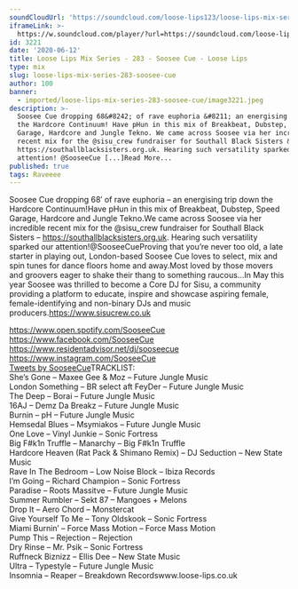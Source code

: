 ```yaml
---
soundCloudUrl: 'https://soundcloud.com/loose-lips123/loose-lips-mix-series-283-soosee-cue'
iframeLink: >-
  https://w.soundcloud.com/player/?url=https://soundcloud.com/loose-lips123/loose-lips-mix-series-283-soosee-cue&color=00aabb&auto_play=false&hide_related=false&show_comments=true&show_user=true&show_reposts=false
id: 3221
date: '2020-06-12'
title: Loose Lips Mix Series - 283 - Soosee Cue - Loose Lips
type: mix
slug: loose-lips-mix-series-283-soosee-cue
author: 100
banner:
  - imported/loose-lips-mix-series-283-soosee-cue/image3221.jpeg
description: >-
  Soosee Cue dropping 68&#8242; of rave euphoria &#8211; an energising trip down
  the Hardcore Continuum! Have pHun in this mix of Breakbeat, Dubstep, Speed
  Garage, Hardcore and Jungle Tekno. We came across Soosee via her incredible
  recent mix for the @sisu_crew fundraiser for Southall Black Sisters &#8211;
  https://southallblacksisters.org.uk. Hearing such versatility sparked our
  attention! @SooseeCue [...]Read More...
published: true
tags: Raveeee
---
```

Soosee Cue dropping 68′ of rave euphoria – an energising trip down the Hardcore Continuum!Have pHun in this mix of Breakbeat, Dubstep, Speed Garage, Hardcore and Jungle Tekno.We came across Soosee via her incredible recent mix for the @sisu\_crew fundraiser for Southall Black Sisters – https://southallblacksisters.org.uk. Hearing such versatility sparked our attention!@SooseeCueProving that you’re never too old, a late starter in playing out, London-based Soosee Cue loves to select, mix and spin tunes for dance floors home and away.Most loved by those movers and groovers eager to shake their thang to something raucous…In May this year Soosee was thrilled to become a Core DJ for Sisu, a community providing a platform to educate, inspire and showcase aspiring female, female-identifying and non-binary DJs and music producers.https://www.sisucrew.co.uk  
  
https://www.open.spotify.com/SooseeCue  
https://www.facebook.com/SooseeCue  
https://www.residentadvisor.net/dj/sooseecue  
https://www.instagram.com/SooseeCue  
[Tweets by SooseeCue](https://twitter.com/SooseeCue?ref_src=twsrc%5Etfw)TRACKLIST:  
She’s Gone – Maxee Gee & Moz – Future Jungle Music  
London Something – BR select aft FeyDer – Future Jungle Music  
The Deep – Borai – Future Jungle Music  
16AJ – Demz Da Breakz – Future Jungle Music  
Burnin – pH – Future Jungle Music  
Hemsedal Blues – Msymiakos – Future Jungle Music  
One Love – Vinyl Junkie – Sonic Fortress  
Big F#k1n Truffle – Manarchy – Big F#k1n Truffle  
Hardcore Heaven (Rat Pack & Shimano Remix) – DJ Seduction – New State Music  
Rave In The Bedroom – Low Noise Block – Ibiza Records  
I’m Going – Richard Champion – Sonic Fortress  
Paradise – Roots Massitve – Future Jungle Music  
Summer Rumbler – Sekt 87 – Mangoes + Melons  
Drop It – Aero Chord – Monstercat  
Give Yourself To Me – Tony Oldskook – Sonic Fortress  
Miami Burnin’ – Force Mass Motion – Force Mass Motion  
Pump This – Rejection – Rejection  
Dry Rinse – Mr. Psik – Sonic Fortress  
Ruffneck Biznizz – Ellis Dee – New State Music  
Ultra – Typestyle – Future Jungle Music  
Insomnia – Reaper – Breakdown Recordswww.loose-lips.co.uk